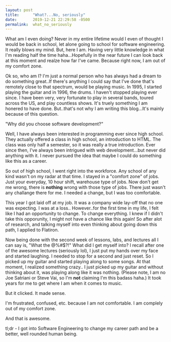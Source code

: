 ```yaml
---
layout: post
title:      "What?...No, seriously"
date:       2019-12-21 22:29:58 -0500
permalink:  what_no_seriously
---
```




What am I even doing? Never in my entire lifetime would I even of thought I would be back in school, let alone going to school for software engineering. It really blows my mind. But, here I am. Having very little knowledge in what I'm reading half the time haha...Hopefully in the near future I can look back at this moment and realze how far I've came. Because right now, I am out of my comfort zone. 

Ok so, who am I? I'm just a normal person who has always had a dream to do something great..If there's anything I could say that I've done that's remotely close to that spectrum, would be playing music. In 1995, I started playing the guitar and in 1996,  the drums. I haven't stopped playing ever since. I have been very, very fortunate to play in several bands, toured across the US, and play countless shows. It's truely something I am honered to have done. But..that's not why I am writing this blog...It's mainly because of this question. 

"Why did you choose software development?"

Well, I have always been interested in programming ever since high school. They actually offered a class in high school, an introduction to HTML. The class was only half a semester, so it was really a true introduction. Ever since then, I've always been intrigued with web development...but never did anything with it. I never pursued the idea that maybe I could do something like this as a career. 

So out of high school, I went right into the workforce. Any school of any kind wasn't on my radar at that time. I stayed in a "comfort zone" of jobs. Just your everyday, 10 hour shift, warehouse type of jobs. Now don't get me wrong, there is **nothing** wrong with those type of jobs. There just wasn't any challange there for me. I needed a change, but I was too comfortable. 

This year I got laid off at my job. It was a company wide lay-off that no one was expecting. I was at a loss.. However..for the first time in my life, I felt like I had an opportunity to change. To change everything. I knew if I didn't take this opporunity, I might not have a chance like this again! So after alot of research, and talking myself into even thinking about going down this path, I applied to Flatiron. 

Now being done with the second week of lessons, labs, and lectures all I can say is, "What the @%#$?!" What did I get myself into? I recall after one of the awesome lectures (seriously lol), I just put my hands over my face and started laughing. I needed to stop for a second and just reset. So I picked up my guitar and started playing along to some songs. At that moment, I realized something crazy.. I just picked up my guitar and without thinking about it, was playing along like it was nothing. (Please note, I am no Joe Satriani or Steve Vai, so I'm **not** claiming I'm this badass haha.) It took years for me to get where I am when it comes to music. 

But it clicked. It made sense. 

I'm frustrated, confused, etc. because I am not comfortable. I am complely out of my comfort zone. 

And that is awesome.




tl;dr - I got into Software Engineering to change my career path and be a better, well rounded human being. 




